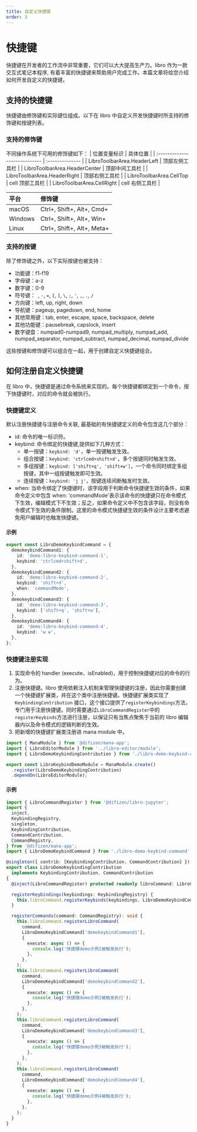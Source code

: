 ```yaml
---
title: 自定义快捷键
order: 3
---
```


# 快捷键

快捷键在开发者的工作流中非常重要，它们可以大大提高生产力。libro 作为一款交互式笔记本程序, 有着丰富的快捷键来帮助用户完成工作。本篇文章将给您介绍如何开发自定义的快捷键。

## 支持的快捷键

快捷键由修饰键和实际键位组成。以下在 libro 中自定义开发快捷键时所支持的修饰键和按键列表。

### 支持的修饰键

不同操作系统下可用的修饰键如下：
| 位置变量标识 | 具体位置 |
| :---------------------------- | :-------------- |
| LibroToolbarArea.HeaderLeft | 顶部左侧工具栏 |
| LibroToolbarArea.HeaderCenter | 顶部中间工具栏 |
| LibroToolbarArea.HeaderRight | 顶部右侧工具栏 |
| LibroToolbarArea.CellTop | cell 顶部工具栏 |
| LibroToolbarArea.CellRight | cell 右侧工具栏 |

| 平台    | 修饰键                     |
| :------ | :------------------------- |
| macOS   | Ctrl+, Shift+, Alt+, Cmd+  |
| Windows | Ctrl+, Shift+, Alt+, Win+  |
| Linux   | Ctrl+, Shift+, Alt+, Meta+ |

### 支持的按键

除了修饰键之外，以下实际按键也被支持：

- 功能键：f1-f19
- 字母键：a-z
- 数字键：0-9
- 符号键：` `, `-`, `=`, `[`, `]`, `\`, `;`, `'`, `,`, `.`, `/`
- 方向键：left, up, right, down
- 导航键：pageup, pagedown, end, home
- 其他常用键：tab, enter, escape, space, backspace, delete
- 其他功能键：pausebreak, capslock, insert
- 数字键盘：numpad0-numpad9, numpad_multiply, numpad_add, numpad_separator, numpad_subtract, numpad_decimal, numpad_divide

这些按键和修饰键可以组合在一起，用于创建自定义快捷键组合。

## 如何注册自定义快捷键

在 libro 中，快捷键是通过命令系统来实现的。每个快捷键都绑定到一个命令，按下快捷键时，对应的命令就会被执行。

### 快捷键定义

默认注册快捷键与注册命令关联, 最基础的有快捷键定义的命令包含这几个部分：

- id: 命令的唯一标识符。
- keybind: 命令绑定的快捷键,提供如下几种方式：
  - 单一按键：`keybind: 'd'`，单一按键触发生效。
  - 组合按键：`keybind: 'ctrlcmd+shift+d'`，多个按键同时触发生效。
  - 多组按键：`keybind: ['shift+q', 'shift+w']`，一个命令同时绑定多组按键，其中一组按键触发即可生效。
  - 连续按键：`keybind: 'j j'`，按键连续间断触发时生效。
- when: 当命令绑定了快捷键时，该字段用于判断命令快捷键生效的条件，如果命令定义中包含 when: 'commandMode'表示该命令的快捷键只在命令模式下生效，编辑模式下不生效；反之，如果命令定义中不包含该字段，则没有命令模式下生效的条件限制。这里的命令模式快捷键生效的条件设计主要考虑避免用户编辑时也触发快捷键。

#### 示例

```typescript
export const LibroDemoKeybindCommand = {
  demokeybindCommand1: {
    id: 'demo:libro-keybind-command-1',
    keybind: 'ctrlcmd+shift+d',
  },
  demokeybindCommand2: {
    id: 'demo:libro-keybind-command-2',
    keybind: 'shift+d',
    when: 'commandMode',
  },
  demokeybindCommand3: {
    id: 'demo:libro-keybind-command-3',
    keybind: ['shift+q', 'shift+w'],
  },
  demokeybindCommand4: {
    id: 'demo:libro-keybind-command-4',
    keybind: 'w w',
  },
};
```

### 快捷键注册实现

1. 实现命令的 handler (execute、isEnabled)，用于控制快捷键对应的命令的行为。
2. 注册快捷键。libro 使用依赖注入机制来管理快捷键的注册，因此你需要创建一个快捷键扩展类，并在这个类中注册快捷键。快捷键扩展类实现了 `KeybindingContribution` 接口，这个接口提供了`registerKeybindings`方法，专门用于注册快捷键。同时需要通过`LibroCommandRegister`中的`registerKeybinds`方法进行注册，以保证只有当焦点聚焦于当前的 libro 编辑器内以及命令模式的逻辑判断的生效。
3. 把新增的快捷键扩展类注册进 mana module 中。

```typescript
import { ManaModule } from '@difizen/mana-app';
import { LibroEditorModule } from '../libro-editor/module';
import { LibroDemoKeybindingContribution } from './libro-demo-keybind-contribution';

export const LibroKeybindDemoModule = ManaModule.create()
  .register(LibroDemoKeybindingContribution)
  .dependOn(LibroEditorModule);
```

#### 示例

```typescript
import { LibroCommandRegister } from '@difizen/libro-jupyter';
import {
  inject,
  KeybindingRegistry,
  singleton,
  KeybindingContribution,
  CommandContribution,
  CommandRegistry,
} from '@difizen/mana-app';
import { LibroDemoKeybindCommand } from './libro-demo-keybind-command';

@singleton({ contrib: [KeybindingContribution, CommandContribution] })
export class LibroDemoKeybindingContribution
  implements KeybindingContribution, CommandContribution
{
  @inject(LibroCommandRegister) protected readonly libroCommand: LibroCommandRegister;

  registerKeybindings(keybindings: KeybindingRegistry) {
    this.libroCommand.registerKeybinds(keybindings, LibroDemoKeybindCommand);
  }

  registerCommands(command: CommandRegistry): void {
    this.libroCommand.registerLibroCommand(
      command,
      LibroDemoKeybindCommand['demokeybindCommand1'],
      {
        execute: async () => {
          console.log('快捷键demo示例1被触发执行');
        },
      },
    );
    this.libroCommand.registerLibroCommand(
      command,
      LibroDemoKeybindCommand['demokeybindCommand2'],
      {
        execute: async () => {
          console.log('快捷键demo示例2被触发执行');
        },
      },
    );
    this.libroCommand.registerLibroCommand(
      command,
      LibroDemoKeybindCommand['demokeybindCommand3'],
      {
        execute: async () => {
          console.log('快捷键demo示例3被触发执行');
        },
      },
    );
    this.libroCommand.registerLibroCommand(
      command,
      LibroDemoKeybindCommand['demokeybindCommand4'],
      {
        execute: async () => {
          console.log('快捷键demo示例4被触发执行');
        },
      },
    );
  }
}
```
